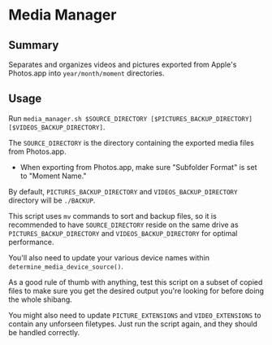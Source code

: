 # Media Manager

## Summary
Separates and organizes videos and pictures exported from Apple's Photos.app into `year/month/moment` directories.

## Usage
Run `media_manager.sh $SOURCE_DIRECTORY [$PICTURES_BACKUP_DIRECTORY] [$VIDEOS_BACKUP_DIRECTORY]`.

The `SOURCE_DIRECTORY` is the directory containing the exported media files from Photos.app.
  - When exporting from Photos.app, make sure "Subfolder Format" is set to "Moment Name."

By default, `PICTURES_BACKUP_DIRECTORY` and `VIDEOS_BACKUP_DIRECTORY` directory will be `./BACKUP`.

This script uses `mv` commands to sort and backup files, so it is recommended to have `SOURCE_DIRECTORY` reside on the same drive as `PICTURES_BACKUP_DIRECTORY` and `VIDEOS_BACKUP_DIRECTORY` for optimal performance.

You'll also need to update your various device names within `determine_media_device_source()`.

As a good rule of thumb with anything, test this script on a subset of copied files to make sure you get the desired output you're looking for before doing the whole shibang.

You might also need to update `PICTURE_EXTENSIONS` and `VIDEO_EXTENSIONS` to contain any unforseen filetypes. Just run the script again, and they should be handled correctly.
